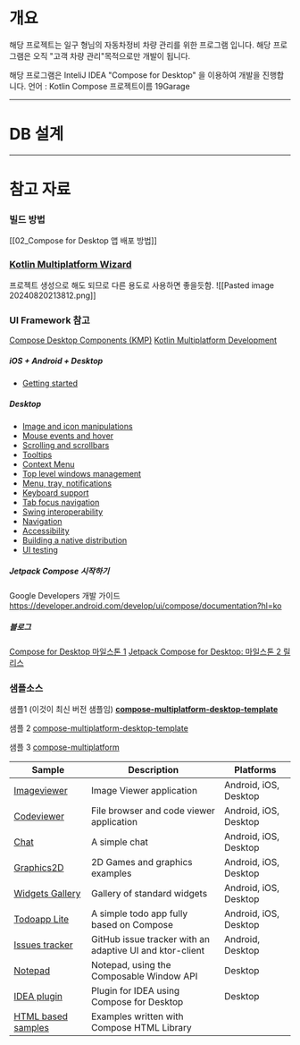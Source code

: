 
# 개요

해당 프로젝트는 일구 형님의 자동차정비 차량 관리를 위한 프로그램 입니다.
해당 프로그램은 오직 "고객 차량 관리"목적으로만 개발이 됩니다.

해당 프로그램은  InteliJ IDEA  "Compose for Desktop"  을 이용하여 개발을 진행합니다.
언어 : Kotlin Compose
프로젝트이름 19Garage


---
# DB 설계




---
# 참고 자료

### 빌드 방법
   [[02_Compose for Desktop 앱 배포 방법]]

### [Kotlin Multiplatform Wizard](https://kmp.jetbrains.com/#newProject)
프로젝트 생성으로 해도 되므로 다른 용도로 사용하면 좋을듯함.
![[Pasted image 20240820213812.png]]

### UI Framework 참고
[Compose Desktop Components (KMP)](https://velog.io/@dkqk0124/Compose-Desktop-Components)
[Kotlin Multiplatform Development](https://kotlinlang.org/docs/multiplatform-get-started.html)
##### iOS + Android + Desktop
- [Getting started](https://jb.gg/start-cmp)
##### Desktop
- [Image and icon manipulations](https://github.com/JetBrains/compose-multiplatform/blob/master/tutorials/Image_And_Icons_Manipulations)
- [Mouse events and hover](https://github.com/JetBrains/compose-multiplatform/blob/master/tutorials/Mouse_Events)
- [Scrolling and scrollbars](https://github.com/JetBrains/compose-multiplatform/blob/master/tutorials/Desktop_Components#scrollbars)
- [Tooltips](https://github.com/JetBrains/compose-multiplatform/blob/master/tutorials/Desktop_Components#tooltips)
- [Context Menu](https://github.com/JetBrains/compose-multiplatform/blob/master/tutorials/Context_Menu/README.md)
- [Top level windows management](https://github.com/JetBrains/compose-multiplatform/blob/master/tutorials/Window_API_new)
- [Menu, tray, notifications](https://github.com/JetBrains/compose-multiplatform/blob/master/tutorials/Tray_Notifications_MenuBar_new)
- [Keyboard support](https://github.com/JetBrains/compose-multiplatform/blob/master/tutorials/Keyboard)
- [Tab focus navigation](https://github.com/JetBrains/compose-multiplatform/blob/master/tutorials/Tab_Navigation)
- [Swing interoperability](https://github.com/JetBrains/compose-multiplatform/blob/master/tutorials/Swing_Integration)
- [Navigation](https://github.com/JetBrains/compose-multiplatform/blob/master/tutorials/Navigation)
- [Accessibility](https://github.com/JetBrains/compose-multiplatform/blob/master/tutorials/Accessibility)
- [Building a native distribution](https://github.com/JetBrains/compose-multiplatform/blob/master/tutorials/Native_distributions_and_local_execution)
- [UI testing](https://www.jetbrains.com/help/kotlin-multiplatform-dev/compose-test.html)

##### Jetpack Compose 시작하기
Google Developers 개발 가이드
https://developer.android.com/develop/ui/compose/documentation?hl=ko

##### 블로그
[Compose for Desktop 마일스톤 1](https://blog.naver.com/PostView.nhn?blogId=tangunsoft&logNo=222270698048&parentCategoryNo=&categoryNo=27&viewDate=&isShowPopularPosts=false&from=postView)
[Jetpack Compose for Desktop: 마일스톤 2 릴리스](https://blog.naver.com/PostView.naver?blogId=tangunsoft&logNo=222275867247&parentCategoryNo=&categoryNo=27&viewDate=&isShowPopularPosts=false&from=postView)


### 샘플소스
샘플1 (이것이 최신 버전 샘플임)
**[compose-multiplatform-desktop-template](https://github.com/JetBrains/compose-multiplatform-desktop-template)**

샘플 2
[compose-multiplatform-desktop-template](https://github.com/JetBrains/compose-multiplatform-desktop-template)

샘플 3
[compose-multiplatform](https://github.com/JetBrains/compose-multiplatform)

| Sample                                                                                                       | Description                                              | Platforms             |
| ------------------------------------------------------------------------------------------------------------ | -------------------------------------------------------- | --------------------- |
| [Imageviewer](https://github.com/JetBrains/compose-multiplatform/blob/master/examples/imageviewer)           | Image Viewer application                                 | Android, iOS, Desktop |
| [Codeviewer](https://github.com/JetBrains/compose-multiplatform/blob/master/examples/codeviewer)             | File browser and code viewer application                 | Android, iOS, Desktop |
| [Chat](https://github.com/JetBrains/compose-multiplatform/blob/master/examples/chat)                         | A simple chat                                            | Android, iOS, Desktop |
| [Graphics2D](https://github.com/JetBrains/compose-multiplatform/blob/master/examples/graphics-2d)            | 2D Games and graphics examples                           | Android, iOS, Desktop |
| [Widgets Gallery](https://github.com/JetBrains/compose-multiplatform/blob/master/examples/widgets-gallery)   | Gallery of standard widgets                              | Android, iOS, Desktop |
| [Todoapp Lite](https://github.com/JetBrains/compose-multiplatform/blob/master/examples/todoapp-lite)         | A simple todo app fully based on Compose                 | Android, iOS, Desktop |
| [Issues tracker](https://github.com/JetBrains/compose-multiplatform/blob/master/examples/issues)             | GitHub issue tracker with an adaptive UI and ktor-client | Android, Desktop      |
| [Notepad](https://github.com/JetBrains/compose-multiplatform/blob/master/examples/notepad)                   | Notepad, using the Composable Window API                 | Desktop               |
| [IDEA plugin](https://github.com/JetBrains/compose-multiplatform/blob/master/examples/intellij-plugin)       | Plugin for IDEA using Compose for Desktop                | Desktop               |
| [HTML based samples](https://github.com/JetBrains/compose-multiplatform/blob/master/examples/html/README.md) | Examples written with Compose HTML Library               |                       |




